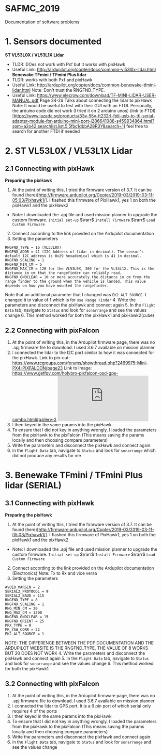 # SAFMC_2019
Documentation of software problems 

# 1. Sensors documented 
**ST VL53L0X / VL53L1X Lidar**
- TLDR: DOes not work with Pxf but it works with pixHawk
- Useful Link: http://ardupilot.org/copter/docs/common-vl53l0x-lidar.html
**Benewake TFmini / TFmini Plus lidar**
- TLDR: works with both Pxf and pixHawk
- Useful Link: http://ardupilot.org/copter/docs/common-benewake-tfmini-lidar.html 
  Note: Don't trust the RNGFND_TYPE. 
- Useful Link: https://www.elecrow.com/download/TF-MINI-LIDAR-USER-MANUAL.pdf
  Page 24-26 Talks about connecting the lidar to pixHawk 
  Note: It would be useful to test with their GUI with an FTDI. Personally, the arduino code did not work (I tried it on 2 arduino unos)
  (link to FTDI)[https://www.lazada.sg/products/33v-55v-ft232rl-ftdi-usb-to-ttl-serial-adapter-module-for-arduino-mini-port-i286641088-s459934864.html?spm=a2o42.searchlist.list.5.5fbc1dbbA28R3Y&search=1] feel free to search for another FTDI if needed 
  
# 2. ST VL53L0X / VL53L1X Lidar
## 2.1 Connecting with pixHawk
**Preparing the pixHawk**
1. At the point of writing this, I tried the firmware version of 3.7. It can be found (here)[http://firmware.ardupilot.org/Copter/2019-03/2019-03-11-05:03/Pixhawk1/]. I flashed this firmware of PixHawk1, yes 1 on both the pixHawk1 and the pixHawk2 
  - Note: I downloaded the .apj file and used mission planner to upgrade the custom firmware. `Initial set-up` $\rarr$ `Install Firmware` $\rarr$ `Load Custom Firmware`
2. Connect according to the link provided on the Ardupilot documentation 
3. Setting the parameters 
```
RNGFND_TYPE = 16 (VL53L0X)
RNGFND_ADDR = 41 (I2C Address of lidar in decimal). The sensor’s default I2C address is 0x29 hexademical which is 41 in decimal.
RNGFND_SCALING = 1
RNGFND_MIN_CM = 5
RNGFND_MAX_CM = 120 for the VL53L0X, 360 for the VL54L1X. This is the distance in cm that the rangefinder can reliably read.
RNGFND_GNDCLEAR = 10 or more accurately the distance in cm from the range finder to the ground when the vehicle is landed. This value depends on how you have mounted the rangefinder.
```
Note that an additional parameter that I changed was `EK2_ALT_SOURCE`. I changed it to value of 1 which is for `Use Range Finder`
4. Write the parameters and disconnect the pixHawk and connect again
5. In the `Flight Data` tab, navigate to `Status` and look for `sonarrange` and see the values change 
6. This method worked for both the pixHawk1 and pixHawk2(cube)

## 2.2 Connecting with pixFalcon 
1. At the point of writing this, in the Ardupilot firmware page, there was no .apj firmware file to download. I used 3.6.7 available on mission planner 
2. I connected the lidar to the I2C port similar to how it was connected for the pixHawk. 
Link to pin-out: https://www.rcgroups.com/forums/showthread.php?2469975-Mini-PX4-PIXFALCON/page23
Link to Image: https://www.getfpv.com/holybro-pixfalcon-osd-gps-combo.html#gallery-3
![](https://www.getfpv.com/holybro-pixfalcon-osd-gps-combo.html#gallery-3)
3. I then keyed in the same params into the pixHawk
4. To ensure that I did not key in anything wrongly, I loaded the parameters from the pixHawk to the pixFalcon (This means saving the params locally and then choosing compare parameters)
5. Write the parameters and disconnect the pixHawk and connect again
6. In the `Flight Data` tab, navigate to `Status` and look for `sonarrange` which did not produce any results for me 

# 3. Benewake TFmini / TFmini Plus lidar (SERIAL)
## 3.1 Connecting with pixHawk
**Preparing the pixHawk**
1. At the point of writing this, I tried the firmware version of 3.7. It can be found (here)[http://firmware.ardupilot.org/Copter/2019-03/2019-03-11-05:03/Pixhawk1/]. I flashed this firmware of PixHawk1, yes 1 on both the pixHawk1 and the pixHawk2 
  - Note: I downloaded the .apj file and used mission planner to upgrade the custom firmware. `Initial set-up` $\rarr$ `Install Firmware` $\rarr$ `Load Custom Firmware`
2. Connect according to the link provided on the Ardupilot documentation (Electronics)
Note: Tx to Rx and vice versa 
3. Setting the parameters 
```
AVOID_MARGIN = 2
SERIAL2_PROTOCOL = 9 
SERIAL2_BAUD = 115
RNGFND_TYPE = 8 
RNGFND_SCALING = 1 
RNG_MIN_CM = 30
RNG_MAX_CM = 1200
RNGFND_GNDCLEAR = 15
RNGFND_ORIENT = 25
PRX_TYPE = 0 
PR_YAW_CORR = 22
EK2_ALT_SOURCE = 1
```
NOTE: THE DIFFERENCE BETWEEN THE PDF DOCUMENTATION AND THE ARDUPILOT WEBSITE IS THE RNGFND_TYPE. THE VALUE OF 8 WORKS BUT 20 DOES NOT WORK
4. Write the parameters and disconnect the pixHawk and connect again
5. In the `Flight Data` tab, navigate to `Status` and look for `sonarrange` and see the values change 
6. This method worked for both the pixHawk1

## 3.2 Connecting with pixFalcon 
1. At the point of writing this, in the Ardupilot firmware page, there was no .apj firmware file to download. I used 3.6.7 available on mission planner 
2. I connected the lidar to GPS port. It is a 6 pin port of which serial only requires 4 of the ports 
3. I then keyed in the same params into the pixHawk
4. To ensure that I did not key in anything wrongly, I loaded the parameters from the pixHawk to the pixFalcon (This means saving the params locally and then choosing compare parameters)
5. Write the parameters and disconnect the pixHawk and connect again
6. In the `Flight Data` tab, navigate to `Status` and look for `sonarrange` and see the values change 
